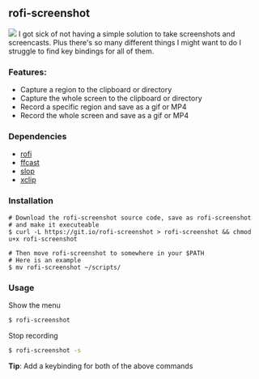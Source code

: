 ## rofi-screenshot

![](https://imgur.com/7io5BKJ.gif)
I got sick of not having a simple solution to take screenshots and screencasts. Plus there's so many different things I might want to do I struggle to find key bindings for all of them.

### Features:
* Capture a region to the clipboard or directory
* Capture the whole screen to the clipboard or directory
* Record a specific region and save as a gif or MP4
* Record the whole screen and save as a gif or MP4

### Dependencies

* [rofi](https://github.com/davatorium/rofi)
* [ffcast](https://github.com/lolilolicon/FFcast)
* [slop](https://github.com/naelstrof/slop)
* [xclip](https://github.com/astrand/xclip)

### Installation
```
# Download the rofi-screenshot source code, save as rofi-screenshot
# and make it executeable
$ curl -L https://git.io/rofi-screenshot > rofi-screenshot && chmod u+x rofi-screenshot

# Then move rofi-screenshot to somewhere in your $PATH
# Here is an example
$ mv rofi-screenshot ~/scripts/
```

### Usage
Show the menu
```bash
$ rofi-screenshot
```

Stop recording
```bash
$ rofi-screenshot -s
```
**Tip**: Add a keybinding for both of the above commands


